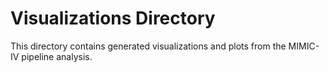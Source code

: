 # Visualizations Directory

This directory contains generated visualizations and plots from the MIMIC-IV pipeline analysis.
